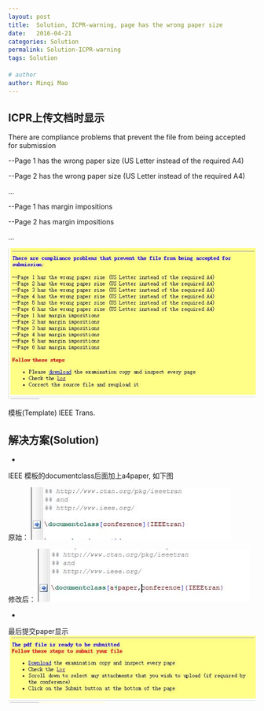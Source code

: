 ```yaml
---
layout: post
title:  Solution, ICPR-warning, page has the wrong paper size
date:   2016-04-21
categories: Solution
permalink: Solution-ICPR-warning
tags: Solution

# author
author: Minqi Mao
---
```


## ICPR上传文档时显示

There are compliance problems that prevent the file from being accepted for submission

--Page 1 has the wrong paper size (US Letter instead of the required A4)

--Page 2 has the wrong paper size (US Letter instead of the required A4)

...

--Page 1 has margin impositions

--Page 2 has margin impositions

...

![drawing](https://raw.githubusercontent.com/minqimao/minqimao.github.io/master/images/postsimage/2016/20160420201118.jpg)

模板(Template) IEEE Trans.

## 解决方案(Solution)

-
IEEE 模板的documentclass后面加上a4paper, 如下图

原始：
![drawing](https://raw.githubusercontent.com/minqimao/minqimao.github.io/master/images/postsimage/2016/20160421072734.jpg)

修改后：
![drawing](https://raw.githubusercontent.com/minqimao/minqimao.github.io/master/images/postsimage/2016/20160421072751.jpg)

-
最后提交paper显示
![drawing](https://raw.githubusercontent.com/minqimao/minqimao.github.io/master/images/postsimage/2016/20160420201036.jpg)